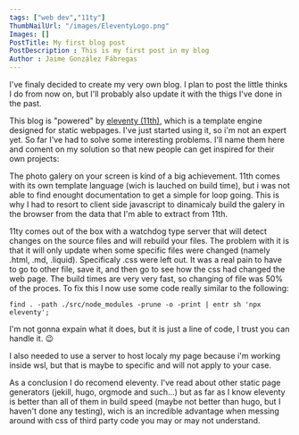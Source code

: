 ```yaml
---
tags: ["web dev","11ty"]
ThumbNailUrl: "/images/EleventyLogo.png"
Images: []
PostTitle: My first blog post
PostDescription : This is my first post in my blog
Author : Jaime González Fábregas
---
```


I've finaly decided to create my very own blog. I plan to post the little thinks I do from now on, but I'll probably also update it with the thigs I've done in the past. 

This blog is "powered" by [eleventy (11th)](https://www.11ty.dev/), which is a template engine designed for static webpages. I've just started using it, so i'm not an expert yet. So far I've had to solve some interesting problems. I'll name them here and coment on my solution so that new people can get inspired for their own projects:

The photo galery on your screen is kind of a big achievement. 11th comes with its own template language (wich is lauched on build time), but i was not able to find enought documentation to get a simple for loop going. This is why I had to resort to client side javascript to dinamicaly build the galery in the browser from the data that I'm able to extract from 11th.

11ty comes out of the box with a watchdog type server that will detect changes on the source files and will rebuild your files. The problem with it is that it will only update when some specific files were changed (namely .html, .md, .liquid). Specificaly .css were left out. It was a real pain to have to go to other file, save it, and then go to see how the css had changed the web page. The build times are very very fast, so changing of file was 50% of the proces. To fix this I now use some code really similar to the following:

```
find . -path ./src/node_modules -prune -o -print | entr sh 'npx eleventy';
```
I'm not gonna expain what it does, but it is just a line of code, I trust you can handle it. 😉

I also needed to use a server to host localy my page because i'm working inside wsl, but that is maybe to specific and will not apply to your case.

As a conclusion I do recomend eleventy. I've read about other static page generators (jekill, hugo, orgmode and such...) but as far as I know eleventy is better than all of them in build speed (maybe not better than hugo, but I haven't done any testing), wich is an incredible advantage when messing around with css of third party code you may or may not understand. 

